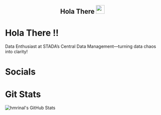 
<h2 align="center">
  Hola There
  <img src="https://media.giphy.com/media/hvRJCLFzcasrR4ia7z/giphy.gif" width="28">
</h2>

# Hola There !!

Data Enthusiast at STADA’s Central Data Management—turning data chaos into clarity!

# Socials


# Git Stats

![hmrinal's GitHub Stats](https://github-readme-stats.vercel.app/api?username=hmrinal&show_icons=true&theme=vue&icon_color=95A5A6&title_color=F1C40F&hide_border=1)
